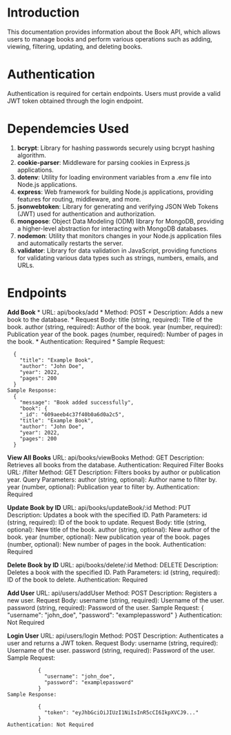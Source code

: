# Introduction
This documentation provides information about the Book API, which allows users to manage books and perform various operations 
such as adding, viewing, filtering, updating, and deleting books.

# Authentication
Authentication is required for certain endpoints. Users must provide a valid JWT token obtained through the login endpoint.

# Dependemcies Used

   1. **bcrypt**: Library for hashing passwords securely using bcrypt hashing algorithm.
   2. **cookie-parser**: Middleware for parsing cookies in Express.js applications.
   3. **dotenv**: Utility for loading environment variables from a .env file into Node.js applications.
   4. **express**: Web framework for building Node.js applications, providing features for routing, middleware, and more.
   5. **jsonwebtoken**: Library for generating and verifying JSON Web Tokens (JWT) used for authentication and authorization.
   6. **mongoose**: Object Data Modeling (ODM) library for MongoDB, providing a higher-level abstraction for interacting with MongoDB databases.
   7. **nodemon**: Utility that monitors changes in your Node.js application files and automatically restarts the server.
   8. **validator**: Library for data validation in JavaScript, providing functions for validating various data types such as strings, numbers, emails, and URLs.


# Endpoints
  
  **Add Book**
    * URL: api/books/add
    * Method: POST
    * Description: Adds a new book to the database.
    * Request Body:
       title (string, required): Title of the book.
       author (string, required): Author of the book.
       year (number, required): Publication year of the book.
       pages (number, required): Number of pages in the book.
    * Authentication: Required
    * Sample Request:

      {
        "title": "Example Book",
        "author": "John Doe",
        "year": 2022,
        "pages": 200
      }
    Sample Response:
      {
        "message": "Book added successfully",
        "book": {
        "_id": "609aeeb4c37f40b0a6d0a2c5",
        "title": "Example Book",
        "author": "John Doe",
        "year": 2022,
        "pages": 200
      }

**View All Books**
    URL: api/books/viewBooks
    Method: GET
    Description: Retrieves all books from the database.
    Authentication: Required
    Filter Books
    URL: /filter
    Method: GET
    Description: Filters books by author or publication year.
    Query Parameters:
      author (string, optional): Author name to filter by.
      year (number, optional): Publication year to filter by.
    Authentication: Required

**Update Book by ID**
    URL: api/books/updateBook/:id
    Method: PUT
    Description: Updates a book with the specified ID.
    Path Parameters:
    id (string, required): ID of the book to update.
    Request Body:
        title (string, optional): New title of the book.
        author (string, optional): New author of the book.
        year (number, optional): New publication year of the book.
        pages (number, optional): New number of pages in the book.
    Authentication: Required


**Delete Book by ID**
    URL: api/books/delete/:id
    Method: DELETE
    Description: Deletes a book with the specified ID.
    Path Parameters:
      id (string, required): ID of the book to delete.
    Authentication: Required


**Add User**
    URL: api/users/addUser
    Method: POST
    Description: Registers a new user.
    Request Body:
    username (string, required): Username of the user.
    password (string, required): Password of the user.
    Sample Request:
              {
                "username": "john_doe",
                "password": "examplepassword"
              }
    Authentication: Not Required

**Login User**
    URL: api/users/login
    Method: POST
    Description: Authenticates a user and returns a JWT token.
    Request Body:
    username (string, required): Username of the user.
    password (string, required): Password of the user.
    Sample Request:

              {
                "username": "john_doe",
                "password": "examplepassword"
              }
    Sample Response:

              {
                "token": "eyJhbGciOiJIUzI1NiIsInR5cCI6IkpXVCJ9..."
              }
    Authentication: Not Required
